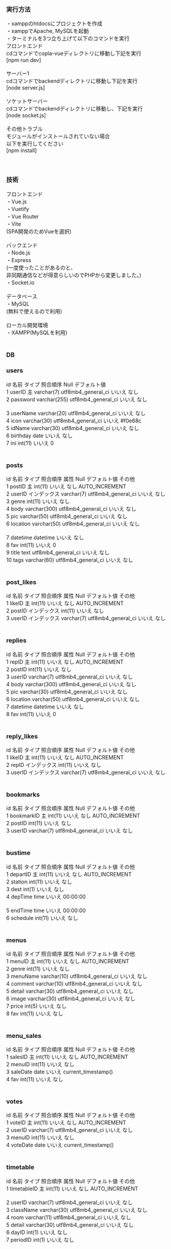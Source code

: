 ### 実行方法 <br>
・xamppのhtdocsにプロジェクトを作成 <br>
・xamppでApache, MySQLを起動 <br>
・ターミナルを3つ立ち上げて以下のコマンドを実行 <br>
フロントエンド <br>
cdコマンドでcopla-vueディレクトリに移動し下記を実行 <br>
[npm run dev] <br>
<br>
サーバー1 <br>
cdコマンドでbackendディレクトリに移動し下記を実行 <br>
[node server.js] <br>
<br>
ソケットサーバー <br>
cdコマンドでbackendディレクトリに移動し、下記を実行 <br>
[node socket.js] <br>
<br>
その他トラブル <br>
モジュールがインストールされていない場合 <br>
以下を実行してください <br>
[npm install] <br>
<br>
<br>
### 技術<br>
フロントエンド<br>
・Vue.js<br>
・Vuetify<br>
・Vue Router<br>
・Vite<br>
(SPA開発のためVueを選択)<br>
<br>
バックエンド<br>
・Node.js<br>
・Express<br>
(一度使ったことがあるのと、<br>
非同期通信などが得意らしいのでPHPから変更しました。)<br>
・Socket.io<br>
<br>
データベース<br>
・MySQL<br>
(無料で使えるので利用)<br>
<br>
ローカル開発環境<br>
・XAMPP(MySQLを利用)<br>
<br>

### DB
### users
id	名前	タイプ	照合順序	Null	デフォルト値 <br>
1	userID 主	varchar(7)	utf8mb4_general_ci		いいえ	なし<br>
2	password	varchar(255)	utf8mb4_general_ci		いいえ	なし	<br>		
3	userName	varchar(20)	utf8mb4_general_ci		いいえ	なし		<br>
4	icon	varchar(30)	utf8mb4_general_ci		いいえ	#f0e68c		<br>
5	idName	varchar(30)	utf8mb4_general_ci		いいえ	なし			<br>
6	birthday	date			いいえ	なし		<br>
7	ini	int(11)			いいえ	0<br>
<br>
### posts
id	名前	タイプ	照合順序	属性	Null	デフォルト値	その他<br>
1	postID 主	int(11)			いいえ	なし		AUTO_INCREMENT	<br>
2	userID インデックス	varchar(7)	utf8mb4_general_ci		いいえ	なし		<br>
3	genre	int(11)			いいえ	なし			<br>
4	body	varchar(300)	utf8mb4_general_ci		いいえ	なし			<br>
5	pic	varchar(50)	utf8mb4_general_ci		いいえ	なし		<br>
6	location	varchar(50)	utf8mb4_general_ci		いいえ	なし	<br>		
7	datetime	datetime			いいえ	なし			<br>
8	fav	int(11)			いいえ	0			<br>
9	title	text	utf8mb4_general_ci		いいえ	なし			<br>
10	tags	varchar(60)	utf8mb4_general_ci		いいえ	なし<br>
<br>
### post_likes
id	名前	タイプ	照合順序	属性	Null	デフォルト値	その他 <br>
1	likeID 主	int(11)			いいえ	なし		AUTO_INCREMENT	<br>
2	postID インデックス	int(11)			いいえ	なし		<br>
3	userID インデックス	varchar(7)	utf8mb4_general_ci		いいえ	なし<br>
<br>
### replies
id	名前	タイプ	照合順序	属性	Null	デフォルト値	その他 <br>
1	repID 主	int(11)			いいえ	なし		AUTO_INCREMENT	<br>
2	postID	int(11)			いいえ	なし			<br>
3	userID	varchar(7)	utf8mb4_general_ci		いいえ	なし	<br>
4	body	varchar(300)	utf8mb4_general_ci		いいえ	なし		<br>
5	pic	varchar(30)	utf8mb4_general_ci		いいえ	なし		<br>
6	location	varchar(50)	utf8mb4_general_ci		いいえ	なし	<br>
7	datetime	datetime			いいえ	なし		<br>
8	fav	int(11)			いいえ	0<br>
<br>
### reply_likes
id	名前	タイプ	照合順序	属性	Null	デフォルト値	その他 <br>
1	likeID 主	int(11)			いいえ	なし		AUTO_INCREMENT	<br>
2	repID インデックス	int(11)			いいえ	なし			<br>
3	userID インデックス	varchar(7)	utf8mb4_general_ci		いいえ	なし <br>
<br>
### bookmarks
id	名前	タイプ	照合順序	属性	Null	デフォルト値	その他 <br>
1	bookmarkID 主	int(11)			いいえ	なし		AUTO_INCREMENT <br>
2	postID	int(11)			いいえ	なし			<br>
3	userID	varchar(7)	utf8mb4_general_ci		いいえ	なし <br>
<br>
### bustime
id	名前	タイプ	照合順序	属性	Null	デフォルト値	その他 <br>
1	departID 主	int(11)			いいえ	なし		AUTO_INCREMENT	<br>
2	station	int(11)			いいえ	なし		<br>
3	dest	int(1)			いいえ	なし	<br>
4	depTime	time			いいえ	00:00:00	<br>	
5	endTime	time			いいえ	00:00:00		<br>
6	schedule	int(11)			いいえ	なし<br>
<br>
### menus
id	名前	タイプ	照合順序	属性	Null	デフォルト値	その他 <br>
1	menuID 主	int(11)			いいえ	なし		AUTO_INCREMENT<br>
2	genre	int(11)			いいえ	なし		<br>
3	menuName	varchar(10)	utf8mb4_general_ci		いいえ	なし			<br>
4	comment	varchar(10)	utf8mb4_general_ci		いいえ	なし			<br>
5	detail	varchar(30)	utf8mb4_general_ci		いいえ	なし			<br>
6	image	varchar(30)	utf8mb4_general_ci		いいえ	なし			<br>
7	price	int(5)			いいえ	なし		<br>
8	fav	int(11)			いいえ	なし<br>
<br>
### menu_sales
id	名前	タイプ	照合順序	属性	Null	デフォルト値	その他 <br>
1	salesID 主	int(11)			いいえ	なし		AUTO_INCREMENT	<br>
2	menuID	int(11)			いいえ	なし			<br>
3	saleDate	date			いいえ	current_timestamp()			<br>
4	fav	int(11)			いいえ	なし<br>
<br>
### votes
id	名前	タイプ	照合順序	属性	Null	デフォルト値	その他 <br>
1	voteID 主	int(11)			いいえ	なし		AUTO_INCREMENT	<br>
2	userID	varchar(7)	utf8mb4_general_ci		いいえ	なし		<br>
3	menuID	int(11)			いいえ	なし		<br>
4	voteDate	date			いいえ	current_timestamp()	<br>
<br>
### timetable
id	名前	タイプ	照合順序	属性	Null	デフォルト値	その他 <br>
1	timetableID 主	int(11)			いいえ	なし		AUTO_INCREMENT<br>	
2	userID	varchar(7)	utf8mb4_general_ci		いいえ	なし			<br>
3	className	varchar(30)	utf8mb4_general_ci		いいえ	なし			<br>
4	room	varchar(11)	utf8mb4_general_ci		いいえ	なし			<br>
5	detail	varchar(30)	utf8mb4_general_ci		いいえ	なし			<br>
6	dayID	int(1)			いいえ	なし			<br>
7	periodID	int(1)			いいえ	なし<br>
